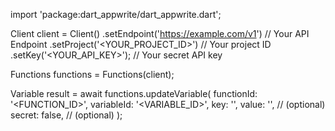 import 'package:dart_appwrite/dart_appwrite.dart';

Client client = Client()
    .setEndpoint('https://example.com/v1') // Your API Endpoint
    .setProject('<YOUR_PROJECT_ID>') // Your project ID
    .setKey('<YOUR_API_KEY>'); // Your secret API key

Functions functions = Functions(client);

Variable result = await functions.updateVariable(
    functionId: '<FUNCTION_ID>',
    variableId: '<VARIABLE_ID>',
    key: '<KEY>',
    value: '<VALUE>', // (optional)
    secret: false, // (optional)
);
